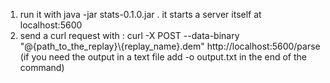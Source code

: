 1. run it with java -jar stats-0.1.0.jar . it starts a server itself at localhost:5600
2. send a curl request with :  curl -X POST --data-binary "@{path_to_the_replay}\\{replay_name}.dem" http://localhost:5600/parse
   (if you need the output in a text file add -o output.txt in the end of the command)
